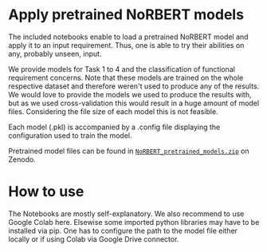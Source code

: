 # Apply pretrained NoRBERT models
The included notebooks enable to load a pretrained NoRBERT model and apply it to an input requirement.
Thus, one is able to try their abilities on any, probably unseen, input.

We provide models for Task 1 to 4 and the classification of functional requirement concerns.
Note that these models are trained on the whole respective dataset and therefore weren't used to produce any of the results.
We would love to provide the models we used to produce the results with, but as we used cross-validation this would result in a huge amount of model files. Considering the file size of each model this is not feasible.

Each model (.pkl) is accompanied by a .config file displaying the configuration used to train the model.

Pretrained model files can be found in [`NoRBERT_pretrained_models.zip`](https://doi.org/10.5281/zenodo.3837375) on Zenodo.

# How to use

The Notebooks are mostly self-explanatory. We also recommend to use Google Colab here. Elsewise some imported python libraries may have to be installed via pip.
One has to configure the path to the model file either locally or if using Colab via Google Drive connector.
